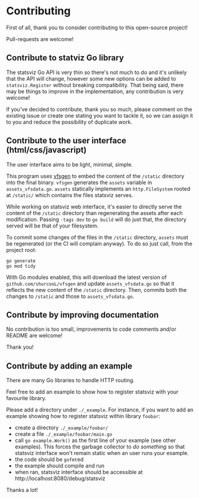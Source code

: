 Contributing
============

First of all, thank you to consider contributing to this open-source project!

Pull-requests are welcome!


## Contribute to statviz Go library

The statsviz Go API is very thin so there's not much to do and it's unlikely that
the API will change, however some new options can be added to `statsviz.Register` 
without breaking compatibility.
That being said, there may be things to improve in the implementation, any
contribution is very welcome!

If you've decided to contribute, thank you so much, please comment on the existing 
issue or create one stating you want to tackle it, so we can assign it to you and 
reduce the possibility of duplicate work.


## Contribute to the user interface (html/css/javascript)

The user interface aims to be light, minimal, simple.

This program uses [vfsgen](github.com/shurcooL/vfsgen) to embed the content of 
the `/static` directory into the final binary. `vfsgen` generates the `assets`
variable in `assets_vfsdata.go`. `assets` statically implements an 
`http.FileSystem` rooted at `/static/` which contains the files statsviz serves.

While working on statsviz web interface, it's easier to directly serve the
content of the `/static` directory than regenerating the assets after each 
modification. Passing `-tags dev` to `go build` will do just that, the
directory served will be that of your filesystem.

To commit some changes of the files in the `/static` directory, `assets`
must be regenerated (or the CI will complain anyway).
To do so just call, from the project root:

```
go generate
go mod tidy
```

With Go modules enabled, this will download the latest version of 
`github.com/shurcooL/vfsgen` and update `assets_vfsdata.go` so that 
it reflects the new content of the `/static` directory. Then, 
commits both the changes to `/static` and those to `assets_vfsdata.go`.


## Contribute by improving documentation

No contribution is too small, improvements to code comments and/or README
are welcome!

Thank you!


## Contribute by adding an example

There are many Go libraries to handle HTTP routing.

Feel free to add an example to show how to register statsviz with your favourite
library.

Please add a directory under `./_example`. For instance, if you want to add an
example showing how to register statsviz within library `foobar`:

 - create a directory `./_example/foobar/`
 - create a file `./_example/foobar/main.go`
 - call `go example.Work()` as the first line of your example (see other
   examples). This forces the garbage collector to _do something_ so that
   statsviz interface won't remain static when an user runs your example.
 - the code should be `gofmt`ed
 - the example should compile and run
 - when ran, statsviz interface should be accessible at http://localhost:8080/debug/statsviz

Thanks a lot!
